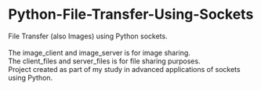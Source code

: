 # Python-File-Transfer-Using-Sockets
File Transfer (also Images) using Python sockets.<br>
<br> The image_client and image_server is for image sharing.
<br> The client_files and server_files is for file sharing purposes.<br>
Project created as part of my study in advanced applications of sockets using Python.
